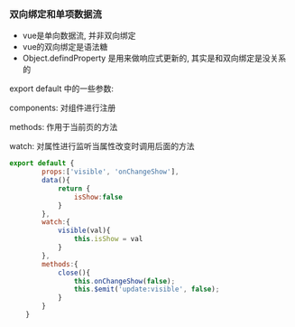 ### 双向绑定和单项数据流

- vue是单向数据流, 并非双向绑定
- vue的双向绑定是语法糖
- Object.defindProperty 是用来做响应式更新的, 其实是和双向绑定是没关系的



export default 中的一些参数:

components: 对组件进行注册

methods: 作用于当前页的方法

watch: 对属性进行监听当属性改变时调用后面的方法

```js
export default {
        props:['visible', 'onChangeShow'],
        data(){
            return {
                isShow:false
            }
        },
        watch:{
            visible(val){
                this.isShow = val
            }
        },
        methods:{
            close(){
                this.onChangeShow(false);
                this.$emit('update:visible', false);
            }
        }
    }
```

